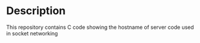 # Description
This repository contains C code showing the hostname of server code used in socket networking
